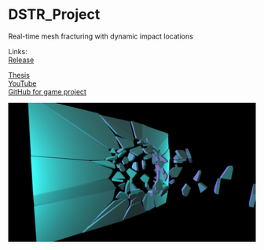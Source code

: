 # DSTR_Project
Real-time mesh fracturing with dynamic impact locations<br/>

Links:<br/>
[Release](https://github.com/FiskNi/DSTR_Project/releases/tag/v1.0)<br/>

[Thesis](http://urn.kb.se/resolve?urn=urn:nbn:se:bth-20161)<br/>
[YouTube](https://www.youtube.com/watch?v=aCtCb6J7cbE)<br/>
[GitHub for game project](https://github.com/StevenCederrand/Night-of-the-Wizardlings)<br/>


![Preview](/images/t_breach_200p.png)<br/>


